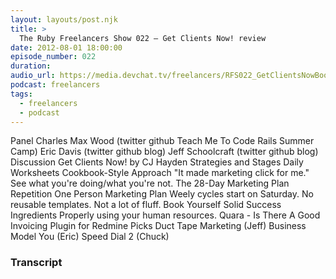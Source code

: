```yaml
---
layout: layouts/post.njk
title: >
  The Ruby Freelancers Show 022 – Get Clients Now! review
date: 2012-08-01 18:00:00
episode_number: 022
duration:
audio_url: https://media.devchat.tv/freelancers/RFS022_GetClientsNowBookReview.mp3
podcast: freelancers
tags:
  - freelancers
  - podcast
---
```


Panel Charles Max Wood (twitter&nbsp;github&nbsp;Teach Me To Code&nbsp;Rails Summer Camp) Eric Davis (twitter&nbsp;github&nbsp;blog) Jeff Schoolcraft (twitter&nbsp;github&nbsp;blog) Discussion Get Clients Now! by CJ Hayden Strategies and Stages Daily Worksheets Cookbook-Style Approach "It made marketing click for me." See what you're doing/what you're not. The 28-Day Marketing Plan Repetition One Person Marketing Plan Weely cycles start on Saturday. No reusable templates. Not a lot of fluff. Book Yourself Solid Success Ingredients Properly using your human resources. Quara - Is There A Good Invoicing Plugin for Redmine Picks Duct Tape Marketing (Jeff) Business Model You (Eric) Speed Dial 2 (Chuck)

### Transcript
